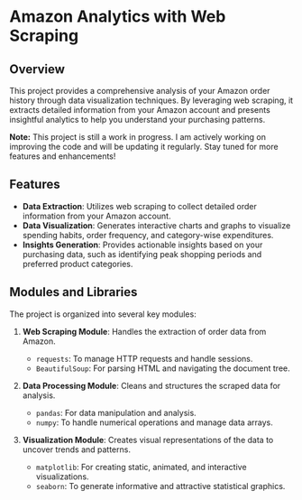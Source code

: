 # Amazon Analytics with Web Scraping

## Overview

This project provides a comprehensive analysis of your Amazon order history through data visualization techniques. By leveraging web scraping, it extracts detailed information from your Amazon account and presents insightful analytics to help you understand your purchasing patterns.

**Note:** This project is still a work in progress. I am actively working on improving the code and will be updating it regularly. Stay tuned for more features and enhancements!

## Features

- **Data Extraction**: Utilizes web scraping to collect detailed order information from your Amazon account.
- **Data Visualization**: Generates interactive charts and graphs to visualize spending habits, order frequency, and category-wise expenditures.
- **Insights Generation**: Provides actionable insights based on your purchasing data, such as identifying peak shopping periods and preferred product categories.

## Modules and Libraries

The project is organized into several key modules:

1. **Web Scraping Module**: Handles the extraction of order data from Amazon.
   - `requests`: To manage HTTP requests and handle sessions.
   - `BeautifulSoup`: For parsing HTML and navigating the document tree.

2. **Data Processing Module**: Cleans and structures the scraped data for analysis.
   - `pandas`: For data manipulation and analysis.
   - `numpy`: To handle numerical operations and manage data arrays.

3. **Visualization Module**: Creates visual representations of the data to uncover trends and patterns.
   - `matplotlib`: For creating static, animated, and interactive visualizations.
   - `seaborn`: To generate informative and attractive statistical graphics.


